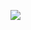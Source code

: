 <a href="../installations.html"><img src="http://firedpot.com/images/installations/Are-we-Human-2.jpg" /></a>
